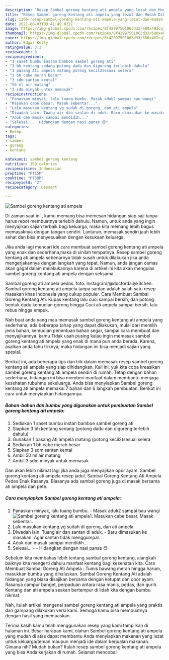 ```yaml
---
description: "Resep Sambel goreng kentang ati ampela yang lezat dan Mudah Dibuat"
title: "Resep Sambel goreng kentang ati ampela yang lezat dan Mudah Dibuat"
slug: 1306-resep-sambel-goreng-kentang-ati-ampela-yang-lezat-dan-mudah-dibuat
date: 2021-06-03T09:41:49.022Z
image: https://img-global.cpcdn.com/recipes/8f42997501063d33/680x482cq70/sambel-goreng-kentang-ati-ampela-foto-resep-utama.jpg
thumbnail: https://img-global.cpcdn.com/recipes/8f42997501063d33/680x482cq70/sambel-goreng-kentang-ati-ampela-foto-resep-utama.jpg
cover: https://img-global.cpcdn.com/recipes/8f42997501063d33/680x482cq70/sambel-goreng-kentang-ati-ampela-foto-resep-utama.jpg
author: Edgar Kelly
ratingvalue: 3.3
reviewcount: 8
recipeingredient:
- "1 saset bumbu instan bamboe sambel goreng ati"
- "3 bh kentang sedang potong dadu dan digoreng terlebih dahulu"
- "1 pasang Ati ampela matang potong kecil2sesuai selera"
- "1 bh cabe merah besar"
- "3 sdm santan kental"
- "50 ml air matang"
- "3 sdm minyak untuk memasak"
recipeinstructions:
- "Panaskan minyak, lalu tuang bumbu. Masak aduk2 sampai bau wangi"
- "Masukan cabe besar. Masak sebentar..."
- "Lalu masukan kentang yg sudah di goreng, dan ati ampela"
- "Diwadah lain. Tuang air dan santan di aduk. Baru dimasukan ke masakan. Agar santan tidak menggumpal."
- "Aduk dan masak sampai mendidih..."
- "Selesai...  Hidangkan dengan nasi panas 😊"
categories:
- Resep
tags:
- sambel
- goreng
- kentang

katakunci: sambel goreng kentang 
nutrition: 169 calories
recipecuisine: Indonesian
preptime: "PT15M"
cooktime: "PT39M"
recipeyield: "2"
recipecategory: Dessert

---
```



![Sambel goreng kentang ati ampela](https://img-global.cpcdn.com/recipes/8f42997501063d33/680x482cq70/sambel-goreng-kentang-ati-ampela-foto-resep-utama.jpg)

Di zaman  saat ini , kamu memang bisa memesan hidangan siap saji tanpa harus repot membuatnya terlebih dahulu. Namun, untuk anda yang ingin menyajikan sajian terbaik bagi keluarga, maka kita memang lebih bagus memasaknya dengan tangan sendiri. Lantaran, memasak sendiri jauh lebih sehat dan bisa menyesuaikan dengan kesukaan keluarga.

Jika anda lagi mencari ide cara membuat sambel goreng kentang ati ampela yang enak dan sederhana,maka di sinilah tempatnya. Resep sambel goreng kentang ati ampela  sebenarnya tidak susah untuk dilakukan jika anda mengerjakannya dengan langkah yang tepat. Namun, anda jangan cemas akan gagal dalam melakukannya 
karena di artikel ini kita akan mengulas sambel goreng kentang ati ampela dengan seksama.  

Sambal goreng ati ampela pedas. foto: Instagram/@doctordailykitchen. Sambal goreng kentang ati ampela tanpa santan adalah salah satu resep masakan khas Indonesia yang cukup populer. Cara Membuat Sambal Goreng Kentang Ati: Kupas kentang lalu cuci sampai bersih, dan potong bentuk dadu kemudian goreng hingga Cuci ati ampela sampai bersih, lalu rebus hingga empuk.

Nah buat anda yang mau memasak sambel goreng kentang ati ampela yang sederhana, ada beberapa tahap yang dapat dilakukan, mulai dari memilih jenis bahan, kemudian penentuan bahan segar, sampai cara membuat dan menyajikannya. kamu Tidak usah pusing kalau ingin memasak sambel goreng kentang ati ampela yang enak di mana pun anda berada. Karena, asalkan anda  tahu triknya, maka hidangan ini bisa menjadi sajian yang spesial.

Berikut ini, ada beberapa tips dan trik dalam memasak resep sambel goreng kentang ati ampela yang siap dihidangkan. Kali ini, yuk kita coba kreasikan sambel goreng kentang ati ampela sendiri di rumah. Tetap dengan bahan sederhana, hidangan ini bisa memberi manfaat dalam membantu menjaga kesehatan tubuhmu sekeluarga. Anda bisa menyiapkan Sambel goreng kentang ati ampela memakai 7 bahan dan 6 langkah pembuatan. Berikut ini cara untuk menyiapkan hidangannya.

<!--inarticleads1-->

##### Bahan-bahan dan bumbu yang digunakan untuk pembuatan Sambel goreng kentang ati ampela:

1. Sediakan 1 saset bumbu instan bamboe sambel goreng ati
1. Siapkan 3 bh kentang sedang (potong dadu dan digoreng terlebih dahulu)
1. Gunakan 1 pasang Ati ampela matang (potong kecil2)sesuai selera
1. Sediakan 1 bh cabe merah besar
1. Siapkan 3 sdm santan kental
1. Ambil 50 ml air matang
1. Ambil 3 sdm minyak untuk memasak


Dan akan lebih nikmat lagi jika anda juga menyajikan opor ayam. Sambel goreng kentang ati ampela resep jadul. Sambal Goreng Kentang Ati Ampela Pedes Enak Rasanya. Biasanya ada sambal goreng juga di masak bersama ati ampela dan pete. 

<!--inarticleads2-->

##### Cara menyiapkan Sambel goreng kentang ati ampela:

1. Panaskan minyak, lalu tuang bumbu. - Masak aduk2 sampai bau wangi
<img src="https://img-global.cpcdn.com/steps/0c6226c3318b3252/160x128cq70/sambel-goreng-kentang-ati-ampela-langkah-memasak-1-foto.jpg" alt="Sambel goreng kentang ati ampela">1. Masukan cabe besar. Masak sebentar...
1. Lalu masukan kentang yg sudah di goreng, dan ati ampela
1. Diwadah lain. Tuang air dan santan di aduk. - Baru dimasukan ke masakan. Agar santan tidak menggumpal.
1. Aduk dan masak sampai mendidih...
1. Selesai... -  - Hidangkan dengan nasi panas 😊


Sebelum kita membahas lebih tentang sambal goreng kentang, alangkah baiknya kita mengerti dahulu manfaat kentang bagi kesehatan kita. Cara Membuat Sambal Goreng Ati Ampela : Tumis bawang merah hingga harum, masukkan bumbu yang dihaluskan. Sambal Goreng Kentang Ati adalah hidangan yang biasa disajikan bersama dengan ketupat dan opor ayam. Rasanya campur banget, perpaduan antara rasa manis, pedas, dan gurih. Kentang dan ati ampela seakan bertempur di lidah kita dengan bumbu nikmat. 

Nah, itulah artikel mengenai  sambel goreng kentang ati ampela  yang praktis dan gampang dilakukan versi kami. Semoga kamu bisa membuatnya dengan hasil yang memuaskan. 

Terima kasih kamu telah menggunakan resep yang kami tampilkan di halaman ini. Besar harapan kami, olahan  Sambel goreng kentang ati ampela yang mudah di atas dapat membantu Anda menyiapkan makanan yang lezat untuk keluarga/teman maupun menjadi ide dalam berjualan makanan. Gimana nih? Mudah bukan? Itulah resep sambel goreng kentang ati ampela yang bisa Anda kerjakan di rumah. Selamat mencoba!

